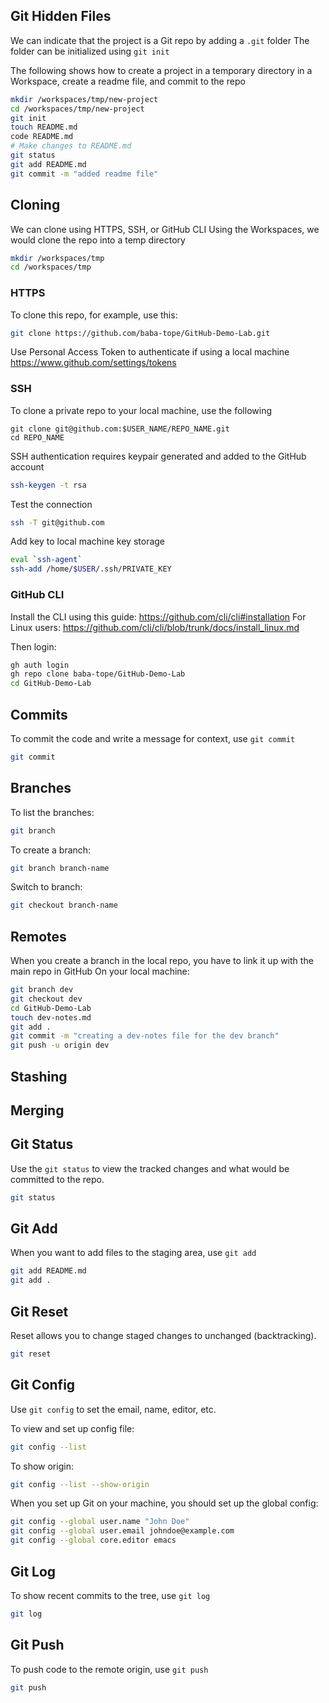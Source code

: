 ## Git Hidden Files
We can indicate that the project is a Git repo by adding a `.git` folder
The folder can be initialized using `git init`

The following shows how to create a project in a temporary directory in a Workspace, create a readme file, and commit to the repo
```sh
mkdir /workspaces/tmp/new-project
cd /workspaces/tmp/new-project
git init
touch README.md
code README.md
# Make changes to README.md
git status
git add README.md
git commit -m "added readme file" 
```

## Cloning
We can clone using HTTPS, SSH, or GitHub CLI
Using the Workspaces, we would clone the repo into a temp directory

```sh
mkdir /workspaces/tmp
cd /workspaces/tmp
```

### HTTPS
To clone this repo, for example, use this:

```sh
git clone https://github.com/baba-tope/GitHub-Demo-Lab.git
```

Use Personal Access Token to authenticate if using a local machine
https://www.github.com/settings/tokens


### SSH
To clone a private repo to your local machine, use the following
```ssh
git clone git@github.com:$USER_NAME/REPO_NAME.git
cd REPO_NAME
```

SSH authentication requires keypair generated and added to the GitHub account
```sh
ssh-keygen -t rsa
```

Test the connection
```sh
ssh -T git@github.com
```

Add key to local machine key storage
```sh
eval `ssh-agent`
ssh-add /home/$USER/.ssh/PRIVATE_KEY
```

### GitHub CLI
Install the CLI using this guide: https://github.com/cli/cli#installation
For Linux users: https://github.com/cli/cli/blob/trunk/docs/install_linux.md

Then login:
```sh
gh auth login
gh repo clone baba-tope/GitHub-Demo-Lab
cd GitHub-Demo-Lab
```
## Commits
To commit the code and write a message for context, use `git commit`

```sh
git commit
```

## Branches
To list the branches:
```sh
git branch
``` 

To create a branch:
```sh
git branch branch-name
```

Switch to branch:
```sh
git checkout branch-name
```

## Remotes
When you create a branch in the local repo, you have to link it up with the main repo in GitHub
On your local machine:
```sh
git branch dev
git checkout dev
cd GitHub-Demo-Lab
touch dev-notes.md
git add .
git commit -m "creating a dev-notes file for the dev branch"
git push -u origin dev
```

## Stashing

## Merging

## Git Status
Use the `git status` to view the tracked changes and what would be committed to the repo.

```sh
git status
```

## Git Add
When you want to add files to the staging area, use `git add`
```sh
git add README.md
git add .
```

## Git Reset

Reset allows you to change staged changes to unchanged (backtracking).
```sh
git reset
```

## Git Config

Use `git config` to set the email, name, editor, etc.

To view and set up config file:
```sh
git config --list
```

To show origin:
```sh
git config --list --show-origin
```

When you set up Git on your machine, you should set up the global config:
```sh
git config --global user.name "John Doe"
git config --global user.email johndoe@example.com
git config --global core.editor emacs
```

## Git Log
To show recent commits to the tree, use `git log`

```sh
git log
```

## Git Push
To push code to the remote origin, use `git push`

```sh
git push
```
